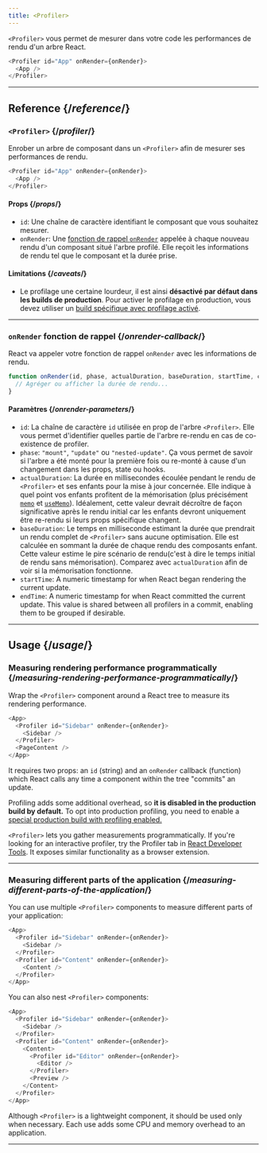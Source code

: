 ```yaml
---
title: <Profiler>
---
```


<Intro>

`<Profiler>` vous permet de mesurer dans votre code les performances de rendu d'un arbre React.

```js
<Profiler id="App" onRender={onRender}>
  <App />
</Profiler>
```

</Intro>

<InlineToc />

---

## Reference {/*reference*/}

### `<Profiler>` {/*profiler*/}

Enrober un arbre de composant dans un `<Profiler>` afin de mesurer ses performances de rendu.

```js
<Profiler id="App" onRender={onRender}>
  <App />
</Profiler>
```

#### Props {/*props*/}

* `id`: Une chaîne de caractère identifiant le composant que vous souhaitez mesurer.
* `onRender`: Une [fonction de rappel `onRender`](#onrender-callback) appelée à chaque nouveau rendu d'un composant situé l'arbre profilé. Elle reçoit les informations de rendu tel que le composant et la durée prise.

#### Limitations {/*caveats*/}

* Le profilage une certaine lourdeur, il est ainsi **désactivé par défaut dans les builds de production**. Pour activer le profilage en production, vous devez utiliser un [build spécifique avec profilage activé](https://fb.me/react-profiling).

---

### `onRender` fonction de rappel {/*onrender-callback*/}

React va appeler votre fonction de rappel `onRender` avec les informations de rendu.

```js
function onRender(id, phase, actualDuration, baseDuration, startTime, commitTime) {
  // Agréger ou afficher la durée de rendu...
}
```

#### Paramètres {/*onrender-parameters*/}

* `id`: La chaîne de caractère `id` utilisée en prop de l'arbre `<Profiler>`. Elle vous permet d'identifier quelles partie de l'arbre re-rendu en cas de co-existence de profiler.
* `phase`: `"mount"`, `"update"` ou `"nested-update"`. Ça vous permet de savoir si l'arbre a été monté pour la première fois ou re-monté à cause d'un changement dans les props, state ou hooks.
* `actualDuration`: La durée en millisecondes écoulée pendant le rendu de `<Profiler>` et ses enfants pour la mise à jour concernée. Elle indique à quel point vos enfants profitent de la mémorisation (plus précisément [`memo`](/reference/react/memo) et [`useMemo`](/reference/react/useMemo)). Idéalement, cette valeur devrait décroître de façon significative après le rendu initial car les enfants devront uniquement être re-rendu si leurs props spécifique changent.
* `baseDuration`: Le temps en milliseconde estimant la durée que prendrait un rendu complet de `<Profiler>` sans aucune optimisation. Elle est calculée en sommant la durée de chaque rendu des composants enfant. Cette valeur estime le pire scénario de rendu(c'est à dire le temps initial de rendu sans mémorisation). Comparez avec `actualDuration` afin de voir si la mémorisation fonctionne.
* `startTime`: A numeric timestamp for when React began rendering the current update.
* `endTime`: A numeric timestamp for when React committed the current update. This value is shared between all profilers in a commit, enabling them to be grouped if desirable.

---

## Usage {/*usage*/}

### Measuring rendering performance programmatically {/*measuring-rendering-performance-programmatically*/}

Wrap the `<Profiler>` component around a React tree to measure its rendering performance.

```js {2,4}
<App>
  <Profiler id="Sidebar" onRender={onRender}>
    <Sidebar />
  </Profiler>
  <PageContent />
</App>
```

It requires two props: an `id` (string) and an `onRender` callback (function) which React calls any time a component within the tree "commits" an update.

<Pitfall>

Profiling adds some additional overhead, so **it is disabled in the production build by default.** To opt into production profiling, you need to enable a [special production build with profiling enabled.](https://fb.me/react-profiling)

</Pitfall>

<Note>

`<Profiler>` lets you gather measurements programmatically. If you're looking for an interactive profiler, try the Profiler tab in [React Developer Tools](/learn/react-developer-tools). It exposes similar functionality as a browser extension.

</Note>

---

### Measuring different parts of the application {/*measuring-different-parts-of-the-application*/}

You can use multiple `<Profiler>` components to measure different parts of your application:

```js {5,7}
<App>
  <Profiler id="Sidebar" onRender={onRender}>
    <Sidebar />
  </Profiler>
  <Profiler id="Content" onRender={onRender}>
    <Content />
  </Profiler>
</App>
```

You can also nest `<Profiler>` components:

```js {5,7,9,12}
<App>
  <Profiler id="Sidebar" onRender={onRender}>
    <Sidebar />
  </Profiler>
  <Profiler id="Content" onRender={onRender}>
    <Content>
      <Profiler id="Editor" onRender={onRender}>
        <Editor />
      </Profiler>
      <Preview />
    </Content>
  </Profiler>
</App>
```

Although `<Profiler>` is a lightweight component, it should be used only when necessary. Each use adds some CPU and memory overhead to an application.

---
